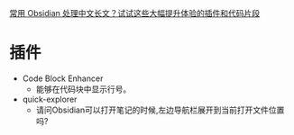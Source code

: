 
[常用 Obsidian 处理中文长文？试试这些大幅提升体验的插件和代码片段 ](https://sspai.com/post/69628)

# 插件
- Code Block Enhancer 
	-  能够在代码块中显示行号。
- quick-explorer
	- 请问Obsidian可以打开笔记的时候,左边导航栏展开到当前打开文件位置吗?


